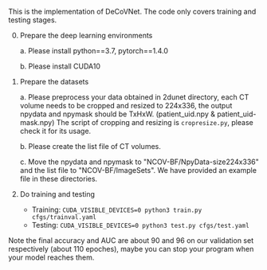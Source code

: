 This is the implementation of DeCoVNet. The code only covers training and testing stages.


0. Prepare the deep learning environments

    a. Please install python==3.7, pytorch==1.4.0

    b. Please install CUDA10

1. Prepare the datasets

    a. Please preprocess your data obtained in 2dunet directory, each CT volume needs to be cropped and resized to 224x336, the output npydata and npymask should be TxHxW. (patient_uid.npy & patient_uid-mask.npy) The script of cropping and resizing is `cropresize.py`, please check it for its usage.

    b. Please create the list file of CT volumes.

    c. Move the npydata and npymask to "NCOV-BF/NpyData-size224x336" and the list file to "NCOV-BF/ImageSets". We have provided an example file in these directories.

2. Do training and testing

    - Training: `CUDA_VISIBLE_DEVICES=0 python3 train.py cfgs/trainval.yaml`
    - Testing: `CUDA_VISIBLE_DEVICES=0 python3 test.py cfgs/test.yaml`


Note the final accuracy and AUC are about 90 and 96 on our validation set respectively (about 110 epoches), maybe you can stop your program when your model reaches them.
